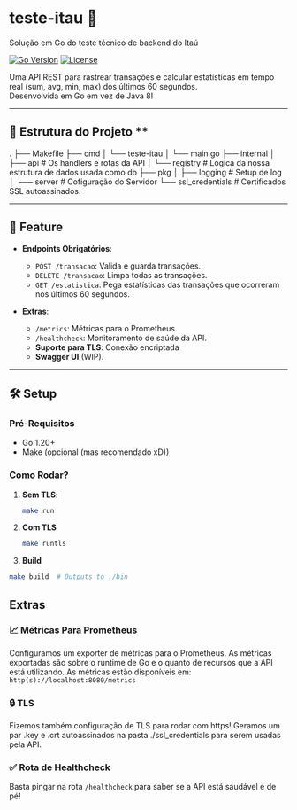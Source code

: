 # teste-itau 🏦

Solução em Go do teste técnico de backend do Itaú

[![Go Version](https://img.shields.io/badge/Go-1.20%2B-blue)](https://golang.org/)
[![License](https://img.shields.io/badge/License-MIT-green)](LICENSE)

Uma API REST para rastrear transações e calcular estatísticas em tempo real
(sum, avg, min, max) dos últimos 60 segundos.\
Desenvolvida em Go em vez de Java 8!

---

## 📂 Estrutura do Projeto **

.
├── Makefile
├── cmd
│ └── teste-itau
│ └── main.go
├── internal
│ ├── api # Os handlers e rotas da API
│ └── registry # Lógica da nossa estrutura de dados usada como db
├── pkg
│ ├── logging # Setup de log
│ └── server # Cofiguração do Servidor
└── ssl_credentials # Certificados SSL autoassinados.

---

## 🚀 Feature

- **Endpoints Obrigatórios**:
  - `POST /transacao`: Valida e guarda transações.
  - `DELETE /transacao`: Limpa todas as transações.
  - `GET /estatistica`: Pega estatísticas das transações
  que ocorreram nos últimos 60 segundos.

- **Extras**:  
  - `/metrics`: Métricas para o Prometheus.
  - `/healthcheck`: Monitoramento de saúde da API.
  - **Suporte para TLS**: Conexão encriptada
  - **Swagger UI** (WIP).

---

## 🛠️ Setup

### Pré-Requisitos

- Go 1.20+
- Make (opcional (mas recomendado xD))

### Como Rodar?

1. **Sem TLS**:

   ```bash
   make run
   ```

2. **Com TLS**

   ```bash
   make runtls
   ```

3. **Build**

```bash
make build  # Outputs to ./bin
```

## Extras

### 📈 Métricas Para Prometheus

Configuramos um exporter de métricas para o Prometheus.
As métricas exportadas são sobre o runtime de Go e o quanto de recursos que a API
está utilizando.
As métricas estão disponíveis em: ```http(s)://localhost:8080/metrics```

### 🔒 TLS

Fizemos também configuração de TLS para rodar com https!
Geramos um par .key e .crt autoassinados na pasta ./ssl_credentials
para serem usadas pela API.

### ✅ Rota de Healthcheck

Basta pingar na rota ```/healthcheck``` para saber se a API está saudável e de pé!



